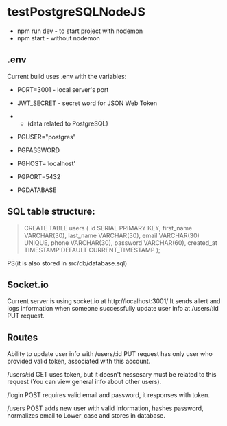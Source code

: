 # testPostgreSQLNodeJS

- npm run dev - to start project with nodemon
- npm start - without nodemon

## .env

Current build uses .env with the variables:

- PORT=3001 - local server's port
- JWT_SECRET - secret word for JSON Web Token

- - (data related to PostgreSQL)
- PGUSER="postgres"
- PGPASSWORD
- PGHOST='localhost'
- PGPORT=5432
- PGDATABASE

## SQL table structure:

> CREATE TABLE users (
> id SERIAL PRIMARY KEY,
> first_name VARCHAR(30),
> last_name VARCHAR(30),
> email VARCHAR(30) UNIQUE,
> phone VARCHAR(30),
> password VARCHAR(60),
> created_at TIMESTAMP DEFAULT CURRENT_TIMESTAMP
> );

PS(it is also stored in src/db/database.sql)

## Socket.io

Current server is using socket.io at http://localhost:3001/
It sends allert and logs information when someone successfully update user info at /users/:id PUT request.

## Routes

Ability to update user info with /users/:id PUT request has only user who provided valid token, associated with this account.

/users/:id GET uses token, but it doesn't nessesary must be related to this request (You can view general info about other users).

/login POST requires valid email and password, it responses with token.

/users POST adds new user with valid information, hashes password, normalizes email to Lower_case and stores in database.
